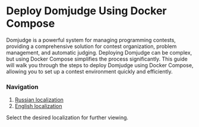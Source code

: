 # Deploy Domjudge Using Docker Compose

Domjudge is a powerful system for managing programming contests, providing a comprehensive solution for contest organization, problem management, and automatic judging. Deploying Domjudge can be complex, but using Docker Compose simplifies the process significantly. This guide will walk you through the steps to deploy Domjudge using Docker Compose, allowing you to set up a contest environment quickly and efficiently.

### Navigation
1. [Russian localization](https://github.com/TiKVaWeb/domjudge-deploy-manual/blob/main/readme/README.ru.md)
2. [English localization](https://github.com/TiKVaWeb/domjudge-deploy-manual/blob/main/readme/README.en.md)

Select the desired localization for further viewing.
